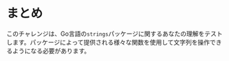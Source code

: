 # まとめ

このチャレンジは、Go言語の`strings`パッケージに関するあなたの理解をテストします。パッケージによって提供される様々な関数を使用して文字列を操作できるようになる必要があります。

